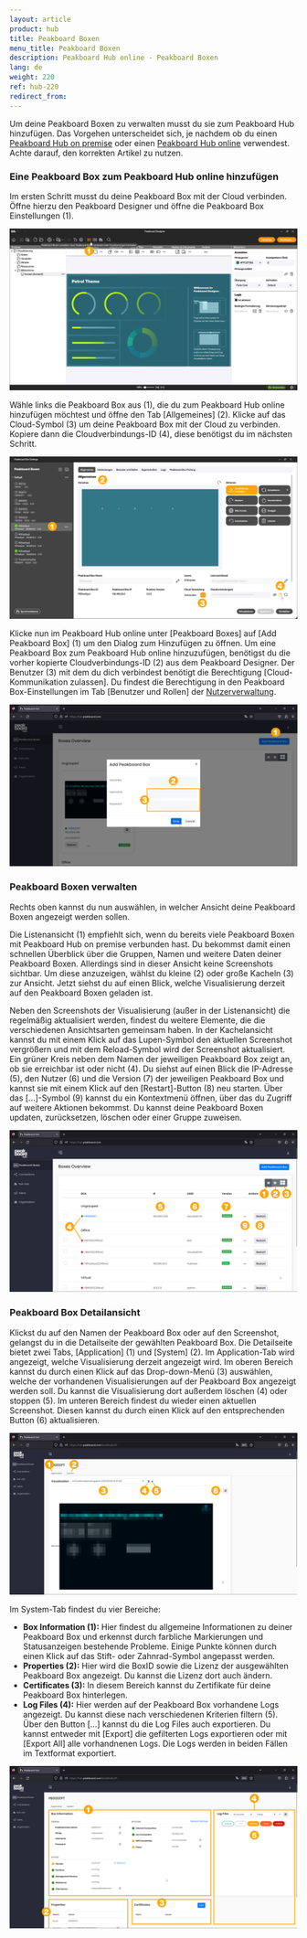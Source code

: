 ```yaml
---
layout: article
product: hub
title: Peakboard Boxen
menu_title: Peakboard Boxen
description: Peakboard Hub online - Peakboard Boxen
lang: de
weight: 220
ref: hub-220
redirect_from:
---
```


Um deine Peakboard Boxen zu verwalten musst du sie zum Peakboard Hub hinzufügen.
Das Vorgehen unterscheidet sich, je nachdem ob du einen [Peakboard Hub on premise](/hub/Peakboard_Hub_on_premise/de-hub_boxmanagement.html) oder einen [Peakboard Hub online](/hub/Peakboard_Hub_online/de-hub-online_boxmanagement.html) verwendest.
Achte darauf, den korrekten Artikel zu nutzen.

### Eine Peakboard Box zum Peakboard Hub online hinzufügen

Im ersten Schritt musst du deine Peakboard Box mit der Cloud verbinden.
Öffne hierzu den Peakboard Designer und öffne die Peakboard Box Einstellungen (1).

![Peakboard Box Einstellungen](/assets/images/hub/de_hub-online_boxes-01.png)

Wähle links die Peakboard Box aus (1), die du zum Peakboard Hub online hinzufügen möchtest und öffne den Tab [Allgemeines] (2).
Klicke auf das Cloud-Symbol (3) um deine Peakboard Box mit der Cloud zu verbinden. Kopiere dann die Cloudverbindungs-ID (4), diese benötigst du im nächsten Schritt.

![Peakboard Box Cloudverbindungs-ID](/assets/images/hub/de_hub-online_boxes-02.png)

Klicke nun im Peakboard Hub online unter [Peakboard Boxes] auf [Add Peakboard Box] (1) um den Dialog zum Hinzufügen zu öffnen.
Um eine Peakboard Box zum Peakboard Hub online hinzuzufügen, benötigst du die vorher kopierte Cloudverbindungs-ID (2) aus dem Peakboard Designer. Der Benutzer (3) mit dem du dich verbindest benötigt die Berechtigung [Cloud-Kommunikation zulassen]. Du findest die Berechtigung in den Peakboard Box-Einstellungen im Tab [Benutzer und Rollen] der [Nutzerverwaltung](/administration/de-nutzerverwaltung.html).

![Peakboard Box hinzufügen](/assets/images/hub/de_hub-online_boxes-03.png)

### Peakboard Boxen verwalten

Rechts oben kannst du nun auswählen, in welcher Ansicht deine Peakboard Boxen angezeigt werden sollen.

Die Listenansicht (1) empfiehlt sich, wenn du bereits viele Peakboard Boxen mit Peakboard Hub on premise verbunden hast.
Du bekommst damit einen schnellen Überblick über die Gruppen, Namen und weitere Daten deiner Peakboard Boxen. Allerdings sind in dieser Ansicht keine Screenshots sichtbar.
Um diese anzuzeigen, wählst du kleine (2) oder große Kacheln (3) zur Ansicht. Jetzt siehst du auf einen Blick, welche Visualisierung derzeit auf den Peakboard Boxen geladen ist.

Neben den Screenshots der Visualisierung (außer in der Listenansicht) die regelmäßig aktualisiert werden, findest du weitere Elemente, die die verschiedenen Ansichtsarten gemeinsam haben. In der Kachelansicht kannst du mit einem Klick auf das Lupen-Symbol den aktuellen Screenshot vergrößern und mit dem Reload-Symbol wird der Screenshot aktualisiert.
Ein grüner Kreis neben dem Namen der jeweiligen Peakboard Box zeigt an, ob sie erreichbar ist oder nicht (4). Du siehst auf einen Blick die IP-Adresse (5), den Nutzer (6) und die Version (7) der jeweiligen Peakboard Box und kannst sie mit einem Klick auf den [Restart]-Button (8) neu starten.  Über das [...]-Symbol (9) kannst du ein Kontextmenü öffnen, über das du Zugriff auf weitere Aktionen bekommst. Du kannst deine Peakboard Boxen updaten, zurücksetzen, löschen oder einer Gruppe zuweisen.

![Peakboard Boxen verwalten](/assets/images/hub/de_hub-online_boxes-04.png)

### Peakboard Box Detailansicht

Klickst du auf den Namen der Peakboard Box oder auf den Screenshot, gelangst du in die Detailseite der gewählten Peakboard Box.
Die Detailseite bietet zwei Tabs, [Application] (1) und [System] (2).
Im Application-Tab wird angezeigt, welche Visualisierung derzeit angezeigt wird.
Im oberen Bereich kannst du durch einen Klick auf das Drop-down-Menü (3) auswählen, welche der vorhandenen Visualisierungen auf der Peakboard Box angezeigt werden soll. Du kannst die Visualisierung dort außerdem löschen (4) oder stoppen (5). Im unteren Bereich findest du wieder einen aktuellen Screenshot. Diesen kannst du durch einen Klick auf den entsprechenden Button (6) aktualisieren.

![Application Tab](/assets/images/hub/de_hub-online_boxes-05.png)

Im System-Tab findest du vier Bereiche:

* **Box Information (1):** Hier findest du allgemeine Informationen zu deiner Peakboard Box und erkennst durch farbliche Markierungen und Statusanzeigen bestehende Probleme. Einige Punkte können durch einen Klick auf das Stift- oder Zahnrad-Symbol angepasst werden.
* **Properties (2):** Hier wird die BoxID sowie die Lizenz der ausgewählten Peakboard Box angezeigt. Du kannst die Lizenz dort auch ändern.
* **Certificates (3):** In diesem Bereich kannst du Zertifikate für deine Peakboard Box hinterlegen.
* **Log Files (4):** Hier werden auf der Peakboard Box vorhandene Logs angezeigt. Du kannst diese nach verschiedenen Kriterien filtern (5). Über den Button [...] kannst du die Log Files auch exportieren. Du kannst entweder mit [Export] die gefilterten Logs exportieren oder mit [Export All] alle vorhandnenen Logs. Die Logs werden in beiden Fällen im Textformat exportiert.

![System Tab](/assets/images/hub/de_hub-online_boxes-06.png)
